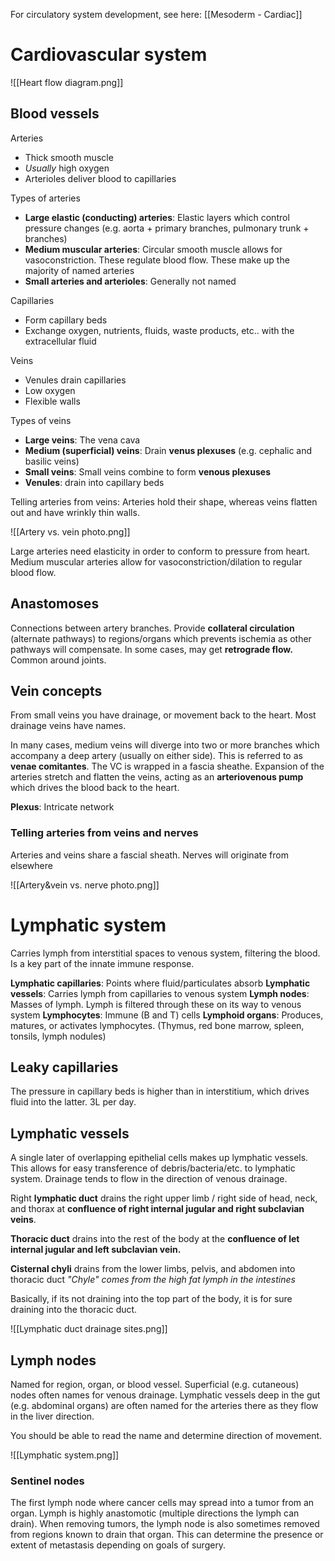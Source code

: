 For circulatory system development, see here: [[Mesoderm - Cardiac]]
# Cardiovascular system

![[Heart flow diagram.png]]
## Blood vessels
Arteries
- Thick smooth muscle
- *Usually* high oxygen
- Arterioles deliver blood to capillaries

Types of arteries
- **Large elastic (conducting) arteries**: Elastic layers which control pressure changes (e.g. aorta + primary branches, pulmonary trunk + branches)
- **Medium muscular arteries**: Circular smooth muscle allows for vasoconstriction. These regulate blood flow. These make up the majority of named arteries
- **Small arteries and arterioles**: Generally not named

Capillaries
- Form capillary beds
- Exchange oxygen, nutrients, fluids, waste products, etc.. with the extracellular fluid

Veins
- Venules drain capillaries
- Low oxygen
- Flexible walls

Types of veins
- **Large veins**: The vena cava
- **Medium (superficial) veins**: Drain **venus plexuses** (e.g. cephalic and basilic veins)
- **Small veins**: Small veins combine to form **venous plexuses**
- **Venules**: drain into capillary beds

Telling arteries from veins: Arteries hold their shape, whereas veins flatten out and have wrinkly thin walls.

![[Artery vs. vein photo.png]]

Large arteries need elasticity in order to conform to pressure from heart. Medium muscular arteries allow for vasoconstriction/dilation to regular blood flow.
## Anastomoses
Connections between artery branches. Provide **collateral circulation** (alternate pathways) to regions/organs which prevents ischemia as other pathways will compensate. In some cases, may get **retrograde flow.** Common around joints.
## Vein concepts
From small veins you have drainage, or movement back to the heart. Most drainage veins have names.

In many cases, medium veins will diverge into two or more branches which accompany a deep artery (usually on either side). This is referred to as **venae comitantes**. The VC is wrapped in a fascia sheathe. Expansion of the arteries stretch and flatten the veins, acting as an **arteriovenous pump** which drives the blood back to the heart.

**Plexus**: Intricate network

### Telling arteries from veins and nerves
Arteries and veins share a fascial sheath. Nerves will originate from elsewhere

![[Artery&vein vs. nerve photo.png]]

# Lymphatic system
Carries lymph from interstitial spaces to venous system, filtering the blood. Is a key part of the innate immune response.

**Lymphatic capillaries**: Points where fluid/particulates absorb
**Lymphatic vessels**: Carries lymph from capillaries to venous system
**Lymph nodes**: Masses of lymph. Lymph is filtered through these on its way to venous system
**Lymphocytes**: Immune (B and T) cells
**Lymphoid organs**: Produces, matures, or activates lymphocytes. (Thymus, red bone marrow, spleen, tonsils, lymph nodules)
## Leaky capillaries
The pressure in capillary beds is higher than in interstitium, which drives fluid into the latter. 3L per day.
## Lymphatic vessels
A single later of overlapping epithelial cells makes up lymphatic vessels. This allows for easy transference of debris/bacteria/etc. to lymphatic system. Drainage tends to flow in the direction of venous drainage. 

Right **lymphatic duct** drains the right upper limb / right side of head, neck, and thorax at **confluence of right internal jugular and right subclavian veins**. 

**Thoracic duct** drains into the rest of the body at the **confluence of let internal jugular and left subclavian vein.**

**Cisternal chyli** drains from the lower limbs, pelvis, and abdomen into thoracic duct
*"Chyle" comes from the high fat lymph in the intestines*

Basically, if its not draining into the top part of the body, it is for sure draining into the thoracic duct.

![[Lymphatic duct drainage sites.png]]

## Lymph nodes
Named for region, organ, or blood vessel.
Superficial (e.g. cutaneous) nodes often names for venous drainage. Lymphatic vessels deep in the gut (e.g. abdominal organs) are often named for the arteries there as they flow in the liver direction. 

You should be able to read the name and determine direction of movement.

![[Lymphatic system.png]]

### Sentinel nodes
The first lymph node where cancer cells may spread into a tumor from an organ. Lymph is highly anastomotic (multiple directions the lymph can drain). When removing tumors, the lymph node is also sometimes removed from regions known to drain that organ. This can determine the presence or extent of metastasis depending on goals of surgery.